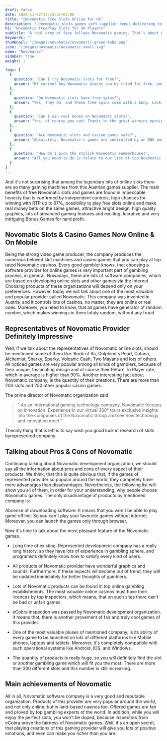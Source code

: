```yaml
---
draft: false
date: 2022-11-02T13:15:31+03:00
title: "🥇Novomatic Free Slots Online for UK"
description: "✅Novomatic slots games soft-supplier keeps delivering to us classic✅ and new gaming going proven road into online and now Mobile Casinos with pure hits and..."
h1: "Novomatic FreePlay Slots for UK Players"
subtitle: "A real army of fans follows Novomatic gaming. That’s about gamblers who no more imagine their gamble pastime without Novomatic slots and casino games. In this entertainment paradise, you can make your own choice that suits your tastes and demands. Choose Novomatic free slots and casino games from experienced casino software developer and enjoy high-quality machines. Register and play Novomatic slots free online win money, try this best online slots free spins no deposit and we are sure you will like the games and become part of our winners."
keywords: "" 
thumbnail: "/images/novomatic/novomatic-green-tube.png"
icon: "/images/novomatic/novomatic-small.svg"
name: "Novomatic"
sidebar: true
weight: 1

faqs: [
  {
    question: "Can I try Novomatic slots for free?",
    answer: "Of course! Any Novomatic places can be tried for free, and we explosively recommend you play them for free before playing for real plutocrat. There’s plenitude of excellent titles to pick from. Piecemeal from Book of Ra, Reel King, Bobbies ’n’ Stealers, Cash Collection Charming Lady, Queen of Hearts, Katana, and Mega Joker are video places we can wholeheartedly recommend"
  },
  {
    question: "Do Novomatic slots have free spins?",
    answer: "Yes, they do, and these free spins come with a bang. Lacking fancy features of NetEnt or Yggdrasil titles, Novomatic online places substitute for them with endless free spins you can spark over and over again."
  }, 
  {
    question: "Can I win real money on Novomatic slots?",
    answer: "Yes, of course you can! Thanks to the great winning openings, both beginners and niche stagers love playing Novomatic’s games."
  }, 
  {
    question: "Are Novomatic slots and casino games safe?",
    answer: "Absolutely. Novomatic’s games are controlled by an RNG and regularly tested by eCOGRA that ensures fair and arbitrary results."
  }, 
  {
    question: "How do I pick the stylish Novomatic summerhouse?",
    answer: "All you need to do is relate to our list of top Novomatic spots. We ’ve reviewed them all and ranked the top bones only so you do n’t have to."
  }
]
---
```

And it's not surprising that among the legendary hits of online slots there are so many gaming machines
from this Austrian games supplier. The main benefits of free Novomatic slots and games are found in
impeccable honesty that is confirmed by independent controls, high chances for winning with RTP up to 97%,
possibility to play free slots online and make real money bets on the same games, attractive bright design,
high quality graphics, lots of advanced gaming features and exciting, lucrative and very intriguing Bonus
Games for hard profit.

## Novomatic Slots & Casino Games Now Online & On Mobile

Being the strong video game producer, the company produces the numerous beloved slot machines and casino games that you can play at top rated Novomatic casinos. Every good gambler knows, that choosing a software provider for online games is very important part of gambling process, in general. Nowadays, there are lots of software companies, which are based on developing online slots and other games via the Internet. Choosing products of these organizations will depend only on your preferences. However, today we will talk about one of the most valuable and popular provider called Novomatic. This company was invented in Austria, and it controls lots of casinos, no matter, they are online or real ones. Moreover, you need to know, that all games have generator of random number, which makes winnings in them totaly random, without any froud.

## Representatives of Novomatic Provider Definitely Impressive
Well, if we talk about the representatives of Novomatic online slots, should be mentioned some of them like: Book of Ra, Dolphine's Pearl, Catana, Alchemist, Sharky, Sparky, Volcanic Cash, Two Mayans and lots of others. All noticed games are very popular among all kinds of gamblers, because of their unique, fascinating design and of course their Return To Player rate, which in average is higher than 90%. Another interesting fact about Novomatic company, is the quantity of their creations. There are more than 200 slots and 250 other popular casino games.

The prime director of Novomatic organization said 

> " As an international gaming technology company, Novomatic focuses on innovation. Experience in our virtual 360° tours exclusive insights into the companies of the Novomatic Group and see how technology and innovation meet." 

Theonly thing that is left is to say wish you good luck in research of slots byrepresented company.


## Talking about Pros & Cons of Novomatic

Continuing talking about Novomatic development organization, we should say all the information about pros and cons of every aspect of their products. We think, that this is quite obvious that, if the games of represented provider so popular around the world, they competely have more advantages than disadvantages. Nevertheless, the following list will show you all of them, in order for your understanding, why people choose Novomatic games. The only disadvantage of products by mentioned company is:

Abcense of downloading software. It means that you won't be able to play game offline. So you can't play your favourite games without internet. Moreover, you can launch the games only through browser.

Now it's time to talk about the most pleasant feature of the Novomatic games.

- Long time of existing. Represented development company has a really long history, so they have lots of experience in gambling sphere, and programists definitely know how to satisfy every kind of users.

- All products of Novomatic provider have wonderful graphics and sounds. Furthermore, if these aspects wil become out of trend, they will be updated immidiately for better thoughts of gamblers.

- Lots of Novomatic products can be found in top online gambling establishments. The most valuable online casinos must have their licences by top inspectors, which means, that on such sites there can't be bad or unfair games.

- eCobra inspection was passed by Novomatic development organization. It means that, there is another provement of fair and truly cool games of this provider.

- One of the most valuable pluses of mentioned company, is its ability of every game to be launched on lots of different platforms like Mobile phones, laptops and tablets. Moreover, it's completely compatible with such operational systems like Android, IOS, and Windows.

- The quantity of products is really huge, so you will definitely find the slot or another gambling game which will fit you the most. There are more than 200 different slots and this number is still increasing.

## Main achievements of Novomatic
All in all, Novomatic software company is a very good and reputable organization. Products of this provider are very popular around the world, and not only online, but in land-based casinos too. Offered games are fair and proved by top gambling experts of the world. In addition, while you will enjoy the perfect slots, you won't be duped, because inspectors from eCobra prove the fairness of Novomatic games. Well, it's an open secret, that playing creations of this gaming provider will give you lots of positive emotions, and even can make you richer than you are.